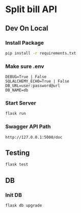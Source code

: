 # Split bill API

## Dev On Local

### Install Package

```sh
pip install -r requirements.txt
```

### Make sure .env

```
DEBUG=True | False
SQLALCHEMY_ECHO=True | False
DB_URL=user:password@url
DB_NAME=db
```

### Start Server

```sh
flask run
```

### Swagger API Path

```
http://127.0.0.1:5000/doc
```

## Testing

```sh
flask test
```


## DB

### Init DB
```sh
flask db upgrade
```
